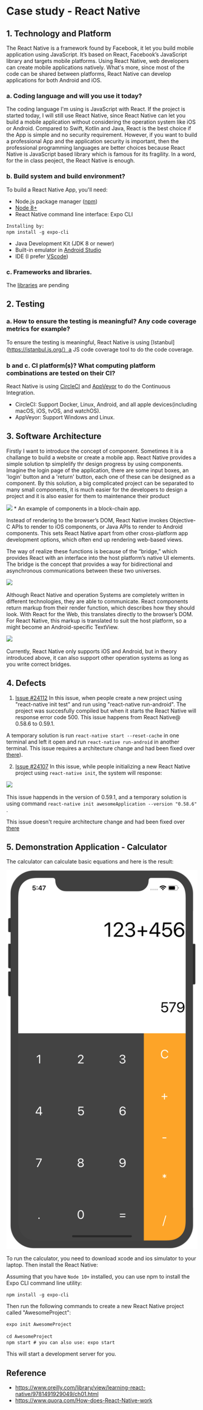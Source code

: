 # Case study - React Native

## 1. Technology and Platform
The React Native is a framework found by Facebook, it let you build mobile application using JavaScript. It’s based on React, Facebook’s JavaScript library and targets mobile platforms. Using React Native, web developers can create mobile applications natively. What's more, since most of the code can be shared between platforms, React Native can develop applications for both Android and iOS.
### a. Coding language and will you use it today?
The coding language I'm using is JavaScript with React. If the project is started today, I will still use React Native, since React Native can let you build a mobile application without considering the operation system like iOS or Android. Compared to Swift, Kotlin and Java, React is the best choice if the App is simple and no security requirement. However, if you want to build a professional App and the application security is important, then the professional programming languages are better choices because React Native is JavaScript based library which is famous for its fragility. In a word, for the in class peoject, the React Native is enough.
### b. Build system and build environment?
To build a React Native App, you'll need:
* Node.js package manager ([npm](https://www.npmjs.com/))
* [Node 8+](https://nodejs.org/en/download/)
* React Native command line interface: Expo CLI
```
Installing by:
npm install -g expo-cli
```
* Java Development Kit (JDK 8 or newer)
* Built-in emulator in [Android Studio](https://developer.android.com/studio/)
* IDE (I prefer [VScode](https://code.visualstudio.com/))
### c. Frameworks and libraries.
The [libraries](https://github.com/facebook/react-native) are pending

## 2. Testing
### a. How to ensure the testing is meaningful? Any code coverage metrics for example?
To ensure the testing is meaningful, React Native is using [Istanbul](https://istanbul.js.org/）a JS code coverage tool to do the code coverage.
### b and c. CI platform(s)? What computing platform combinations are tested on their CI?
React Native is using [CircleCI](https://circleci.com/) and [AppVeyor](https://www.appveyor.com/) to do the Continuous Integration.
* CircleCI: Support Docker, Linux, Android, and all apple devices(including macOS, iOS, tvOS, and watchOS).
* AppVeyor: Support Windows and Linux.

## 3. Software Architecture

Firstly I want to introduce the concept of component. Sometimes it is a challange to build a website or create a mobile app. React Native provides a simple solution tp simplelify thr design progress by using components. Imagine the login page of the application, there are some input boxes, an 'login' button and a 'return' button, each one of these can be designed as a component. By this solution, a big complicated project can be separated to many small components, it is much easier for the developers to design a project and it is also easier for them to maintenance their product

<img src="https://rationalappdev.com/wp-content/uploads/2017/08/Components-1.png" />
* An example of components in a block-chain app.

Instead of rendering to the browser’s DOM, React Native invokes Objective-C APIs to render to iOS components, or Java APIs to render to Android components. This sets React Native apart from other cross-platform app development options, which often end up rendering web-based views.

The way of realize these functions is because of the “bridge,” which provides React with an interface into the host platform’s native UI elements. The bridge is the concept that provides a way for bidirectional and asynchronous communications between these two universes. 

<img src="https://cdn-images-1.medium.com/max/1600/1*JT_Smf1u3fJTBY8ev9WAzg.png" />

Although React Native and operation Systems are completely written in different technologies, they are able to communicate. React components return markup from their render function, which describes how they should look. With React for the Web, this translates directly to the browser’s DOM. For React Native, this markup is translated to suit the host platform, so a <View> might become an Android-specific TextView.
  
<img src="https://cdn-images-1.medium.com/max/800/1*sucxk9LMqW9booBv4f02cg.png" />

Currently, React Native only supports iOS and Android, but in theory introduced above, it can also support other operation systems as long as you write correct bridges.

## 4. Defects
1. [Issue #24112](https://github.com/facebook/react-native/issues/24112)
In this issue, when people create a new project using "react-native init test" and run using "react-native run-android". The project was succesfully compiled but when it starts the React Native will response error code 500. This issue happens from React Native@ 0.58.6 to 0.59.1.

A temporary solution is run `react-native start --reset-cache` in one terminal and left it open and run `react-native run-android` in another terminal. This issue requires a architecture change and had been fixed over [there](https://github.com/facebook/react-native/commit/392b0845ce624de0632721c67d349455e5029715#diff-fe2ea122979e8bb9729dff893828ae61)).

2. [Issue #24107](https://github.com/facebook/react-native/issues/24107)
In this issue, while people initializing a new React Native project using `react-native init`, the system will response:

<img src="https://user-images.githubusercontent.com/30745904/54856212-01fad580-4d02-11e9-9897-ddc73bb5a7c9.PNG" />

This issue happends in the version of 0.59.1, and a temporary solution is using command  `react-native init awesomeApplication --version "0.58.6"` .

This issue doesn't require architecture change and had been fixed over [there](https://github.com/react-native-community/react-native-cli/commit/e0f67e097367a922524fe4f144a2355306285456)


## 5. Demonstration Application - Calculator

The calculator can calculate basic equations and here is the result:

<img src="https://github.com/ec500-software-engineering/case-study-ethanhou99/blob/master/calculator.png" />

To run the calculator, you need to download xcode and ios simulator to your laptop.
Then install the React Native:

Assuming that you have `Node 10+` installed, you can use npm to install the Expo CLI command line utility:
```
npm install -g expo-cli
```
Then run the following commands to create a new React Native project called "AwesomeProject":

```
expo init AwesomeProject

cd AwesomeProject
npm start # you can also use: expo start
```
This will start a development server for you.

## Reference
* https://www.oreilly.com/library/view/learning-react-native/9781491929049/ch01.html
* https://www.quora.com/How-does-React-Native-work
